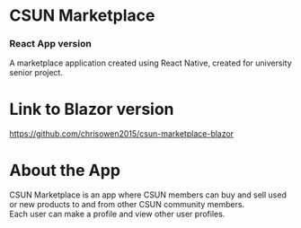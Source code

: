 # CSUN Marketplace

### React App version
A marketplace application created using React Native, created for university senior project.

# Link to Blazor version

https://github.com/chrisowen2015/csun-marketplace-blazor

# About the App

CSUN Marketplace is an app where CSUN members can buy and sell used or new products to and from other CSUN community members. <br/>
Each user can make a profile and view other user profiles.
